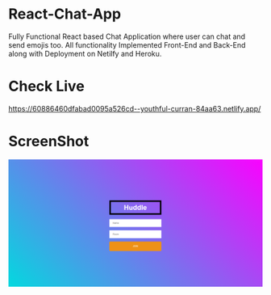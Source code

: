 # React-Chat-App
Fully Functional React based Chat Application where user can chat and send emojis too. All functionality Implemented Front-End and Back-End along with Deployment on Netilfy and Heroku.
# Check Live
https://60886460dfabad0095a526cd--youthful-curran-84aa63.netlify.app/
# ScreenShot
![Output](Huddle%20Chat%20App.png)
